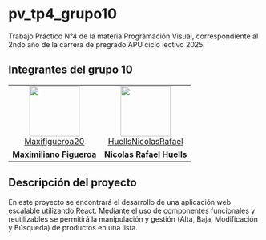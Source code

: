 # pv_tp4_grupo10
Trabajo Práctico N°4 de la materia Programación Visual, correspondiente al 2ndo año de la carrera de pregrado APU ciclo lectivo 2025.

## Integrantes del grupo 10

<table>
  <tr align="center">
    <td><a href="https://github.com/Maxifigueroa20"><img src="https://avatars.githubusercontent.com/u/111710424?v=4&size=100" height="100px"><br>Maxifigueroa20</a></td>
    <td><a href="https://github.com/HuellsNicolasRafael"><img src="https://avatars.githubusercontent.com/u/187710022?v=4" height="100px"><br>HuellsNicolasRafael</a></td>
  </tr>
  <tr>
    <td><strong>Maximiliano Figueroa</strong></td>
    <td><strong>Nicolas Rafael Huells</strong></td>
  </tr>
</table>

## Descripción del proyecto

En este proyecto se encontrará el desarrollo de una aplicación web escalable utilizando React. Mediante el uso de componentes funcionales y reutilizables se permitirá la manipulación y gestión (Alta, Baja, Modificación y Búsqueda) de productos en una lista.